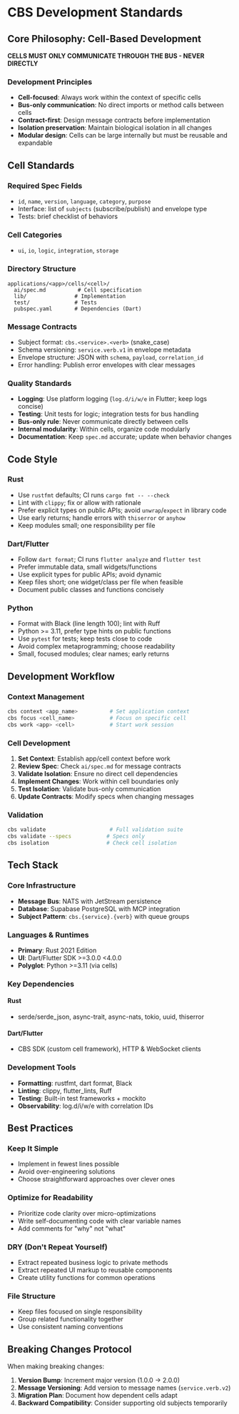 # CBS Development Standards

## Core Philosophy: Cell-Based Development

**CELLS MUST ONLY COMMUNICATE THROUGH THE BUS - NEVER DIRECTLY**

### Development Principles
- **Cell-focused**: Always work within the context of specific cells
- **Bus-only communication**: No direct imports or method calls between cells  
- **Contract-first**: Design message contracts before implementation
- **Isolation preservation**: Maintain biological isolation in all changes
- **Modular design**: Cells can be large internally but must be reusable and expandable

## Cell Standards

### Required Spec Fields
- `id`, `name`, `version`, `language`, `category`, `purpose`
- Interface: list of `subjects` (subscribe/publish) and envelope type
- Tests: brief checklist of behaviors

### Cell Categories
- `ui`, `io`, `logic`, `integration`, `storage`

### Directory Structure
```
applications/<app>/cells/<cell>/
  ai/spec.md          # Cell specification
  lib/               # Implementation
  test/              # Tests
  pubspec.yaml       # Dependencies (Dart)
```

### Message Contracts
- Subject format: `cbs.<service>.<verb>` (snake_case)
- Schema versioning: `service.verb.v1` in envelope metadata
- Envelope structure: JSON with `schema`, `payload`, `correlation_id`
- Error handling: Publish error envelopes with clear messages

### Quality Standards
- **Logging**: Use platform logging (`log.d/i/w/e` in Flutter; keep logs concise)
- **Testing**: Unit tests for logic; integration tests for bus handling
- **Bus-only rule**: Never communicate directly between cells
- **Internal modularity**: Within cells, organize code modularly
- **Documentation**: Keep `spec.md` accurate; update when behavior changes

## Code Style

### Rust
- Use `rustfmt` defaults; CI runs `cargo fmt -- --check`
- Lint with `clippy`; fix or allow with rationale
- Prefer explicit types on public APIs; avoid `unwrap`/`expect` in library code
- Use early returns; handle errors with `thiserror` or `anyhow`
- Keep modules small; one responsibility per file

### Dart/Flutter  
- Follow `dart format`; CI runs `flutter analyze` and `flutter test`
- Prefer immutable data, small widgets/functions
- Use explicit types for public APIs; avoid dynamic
- Keep files short; one widget/class per file when feasible
- Document public classes and functions concisely

### Python
- Format with Black (line length 100); lint with Ruff
- Python >= 3.11, prefer type hints on public functions
- Use `pytest` for tests; keep tests close to code
- Avoid complex metaprogramming; choose readability
- Small, focused modules; clear names; early returns

## Development Workflow

### Context Management
```bash
cbs context <app_name>          # Set application context
cbs focus <cell_name>           # Focus on specific cell  
cbs work <app> <cell>           # Start work session
```

### Cell Development
1. **Set Context**: Establish app/cell context before work
2. **Review Spec**: Check `ai/spec.md` for message contracts
3. **Validate Isolation**: Ensure no direct cell dependencies
4. **Implement Changes**: Work within cell boundaries only
5. **Test Isolation**: Validate bus-only communication
6. **Update Contracts**: Modify specs when changing messages

### Validation
```bash
cbs validate                    # Full validation suite
cbs validate --specs           # Specs only
cbs isolation                  # Check cell isolation
```

## Tech Stack

### Core Infrastructure
- **Message Bus**: NATS with JetStream persistence
- **Database**: Supabase PostgreSQL with MCP integration
- **Subject Pattern**: `cbs.{service}.{verb}` with queue groups

### Languages & Runtimes
- **Primary**: Rust 2021 Edition
- **UI**: Dart/Flutter SDK >=3.0.0 <4.0.0
- **Polyglot**: Python >=3.11 (via cells)

### Key Dependencies
#### Rust
- serde/serde_json, async-trait, async-nats, tokio, uuid, thiserror

#### Dart/Flutter
- CBS SDK (custom cell framework), HTTP & WebSocket clients

### Development Tools
- **Formatting**: rustfmt, dart format, Black
- **Linting**: clippy, flutter_lints, Ruff
- **Testing**: Built-in test frameworks + mockito
- **Observability**: log.d/i/w/e with correlation IDs

## Best Practices

### Keep It Simple
- Implement in fewest lines possible
- Avoid over-engineering solutions
- Choose straightforward approaches over clever ones

### Optimize for Readability
- Prioritize code clarity over micro-optimizations
- Write self-documenting code with clear variable names
- Add comments for "why" not "what"

### DRY (Don't Repeat Yourself)
- Extract repeated business logic to private methods
- Extract repeated UI markup to reusable components
- Create utility functions for common operations

### File Structure
- Keep files focused on single responsibility
- Group related functionality together
- Use consistent naming conventions

## Breaking Changes Protocol

When making breaking changes:
1. **Version Bump**: Increment major version (1.0.0 → 2.0.0)
2. **Message Versioning**: Add version to message names (`service.verb.v2`)
3. **Migration Plan**: Document how dependent cells adapt
4. **Backward Compatibility**: Consider supporting old subjects temporarily
